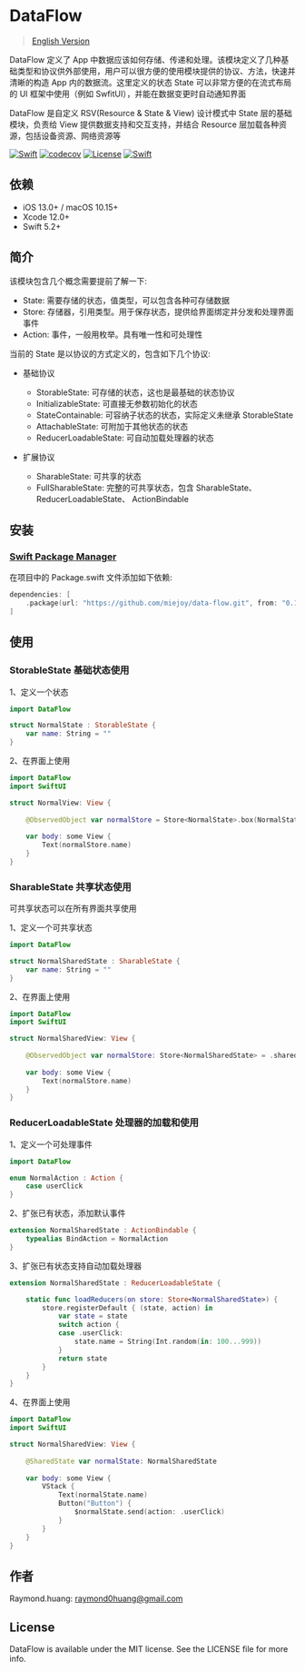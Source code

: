# DataFlow

> [English Version](README-EN.md)

DataFlow 定义了 App 中数据应该如何存储、传递和处理。该模块定义了几种基础类型和协议供外部使用，用户可以很方便的使用模块提供的协议、方法，快速并清晰的构造 App 内的数据流。这里定义的状态 State 可以非常方便的在流式布局的 UI 框架中使用（例如 SwfitUI），并能在数据变更时自动通知界面

DataFlow 是自定义 RSV(Resource & State & View) 设计模式中 State 层的基础模块，负责给 View 提供数据支持和交互支持，并结合 Resource 层加载各种资源，包括设备资源、网络资源等

[![Swift](https://github.com/miejoy/data-flow/actions/workflows/test.yml/badge.svg)](https://github.com/miejoy/data-flow/actions/workflows/test.yml)
[![codecov](https://codecov.io/gh/miejoy/data-flow/branch/main/graph/badge.svg)](https://codecov.io/gh/miejoy/data-flow)
[![License](https://img.shields.io/badge/license-MIT-brightgreen.svg)](LICENSE)
[![Swift](https://img.shields.io/badge/swift-5.2-brightgreen.svg)](https://swift.org)

## 依赖

- iOS 13.0+ / macOS 10.15+
- Xcode 12.0+
- Swift 5.2+

## 简介

该模块包含几个概念需要提前了解一下:

- State: 需要存储的状态，值类型，可以包含各种可存储数据
- Store: 存储器，引用类型。用于保存状态，提供给界面绑定并分发和处理界面事件
- Action: 事件，一般用枚举。具有唯一性和可处理性

当前的 State 是以协议的方式定义的，包含如下几个协议:

- 基础协议
  - StorableState: 可存储的状态，这也是最基础的状态协议
  - InitializableState: 可直接无参数初始化的状态
  - StateContainable: 可容纳子状态的状态，实际定义未继承 StorableState
  - AttachableState: 可附加于其他状态的状态
  - ReducerLoadableState: 可自动加载处理器的状态

- 扩展协议
  - SharableState: 可共享的状态
  - FullSharableState: 完整的可共享状态，包含 SharableState、ReducerLoadableState、 ActionBindable

## 安装

### [Swift Package Manager](https://github.com/apple/swift-package-manager)

在项目中的 Package.swift 文件添加如下依赖:

```swift
dependencies: [
    .package(url: "https://github.com/miejoy/data-flow.git", from: "0.1.0"),
]
```

## 使用

### StorableState 基础状态使用

1、定义一个状态

```swift
import DataFlow

struct NormalState : StorableState {
    var name: String = ""
}
```

2、在界面上使用

```swift
import DataFlow
import SwiftUI

struct NormalView: View {
    
    @ObservedObject var normalStore = Store<NormalState>.box(NormalState())
    
    var body: some View {
        Text(normalStore.name)
    }
}
```

### SharableState 共享状态使用

可共享状态可以在所有界面共享使用

1、定义一个可共享状态

```swift
import DataFlow

struct NormalSharedState : SharableState {
    var name: String = ""
}
```

2、在界面上使用

```swift
import DataFlow
import SwiftUI

struct NormalSharedView: View {
    
    @ObservedObject var normalStore: Store<NormalSharedState> = .shared
    
    var body: some View {
        Text(normalStore.name)
    }
}
```

### ReducerLoadableState 处理器的加载和使用

1、定义一个可处理事件

```swift
import DataFlow

enum NormalAction : Action {
    case userClick
}
```

2、扩张已有状态，添加默认事件

```swift
extension NormalSharedState : ActionBindable {
    typealias BindAction = NormalAction
}
```

3、扩张已有状态支持自动加载处理器

```swift
extension NormalSharedState : ReducerLoadableState {

    static func loadReducers(on store: Store<NormalSharedState>) {
        store.registerDefault { (state, action) in
            var state = state
            switch action {
            case .userClick:
                state.name = String(Int.random(in: 100...999))
            }
            return state
        }
    }
}
```

4、在界面上使用

```swift
import DataFlow
import SwiftUI

struct NormalSharedView: View {
    
    @SharedState var normalState: NormalSharedState
    
    var body: some View {
        VStack {
            Text(normalState.name)
            Button("Button") {
                $normalState.send(action: .userClick)
            }
        }
    }
}
```

## 作者

Raymond.huang: raymond0huang@gmail.com

## License

DataFlow is available under the MIT license. See the LICENSE file for more info.
